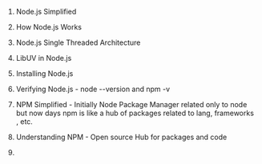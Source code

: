 
1. Node.js Simplified

2. How Node.js Works

3. Node.js Single Threaded Architecture

4. LibUV in Node.js

5. Installing Node.js

6. Verifying Node.js - node --version and npm -v


7. NPM Simplified  - Initially Node Package Manager related only to node but now days npm is like a hub of packages related to lang, frameworks , etc.

8. Understanding NPM - Open source Hub for packages and code

9. 